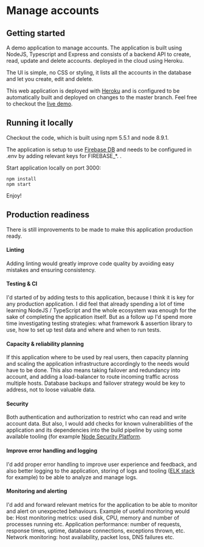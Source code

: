 Manage accounts
===============

Getting started
--------------
A demo application to manage accounts.
The application is built using NodeJS, Typescript and Express and consists of a backend API to create, read, update and delete accounts. 
deployed in the cloud using Heroku. 

The UI is simple, no CSS or styling, it lists all the accounts in the database and let you create, edit and delete.

This web application is deployed with [Heroku](https://www.heroku.com/) and is configured to be automatically built and deployed on changes to the master branch. 
Feel free to checkout the [live demo](http://accounts-application.herokuapp.com/). 


Running it locally
--------------
Checkout the code, which is built using npm 5.5.1 and node 8.9.1. 

The application is setup to use [Firebase DB](https://firebase.google.com/) and needs to be configured in .env by adding relevant keys for FIREBASE_*. . 

Start application locally on port 3000:
```
npm install
npm start
```
Enjoy!

Production readiness
-------------
There is still improvements to be made to make this application production ready. 

#### Linting
Adding linting would greatly improve code quality by avoiding easy mistakes and ensuring consistency. 

#### Testing & CI

I'd started of by adding tests to this application, because I think it is key for any production application. I did feel that already spending a lot of time learning NodeJS / TypeScript and the whole ecosystem was enough for the sake of completing the application itself. But as a follow up I'd spend more time investigating testing strategies: what framework & assertion library to use, how to set up test data and where and when to run tests. 

#### Capacity & reliability planning
If this application where to be used by real users, then capacity planning and scaling the application infrastructure accordingly to the needs would have to be done. This also means taking failover and redundancy into account, and adding a load-balancer to route incoming traffic across multiple hosts.  Database backups and failover strategy would be key to address, not to loose valuable data. 

#### Security
Both authentication and authorization to restrict who can read and write account data. But also, I would add checks for known vulnerabilities of the application and its dependencies into the build pipeline by using some available tooling (for example [Node Security Platform](https://nodesecurity.io/]). 

#### Improve error handling and logging
I'd add proper error handling to improve user experience and feedback, and also better logging to the application, storing of logs and tooling ([ELK stack](https://www.elastic.co/webinars/introduction-elk-stack) for example) to be able to analyze and manage logs. 

#### Monitoring and alerting
I'd add and forward relevant metrics for the application to be able to monitor and alert on unexpected behaviours. Example of useful monitoring would be:
Host monitoring metrics: used disk, CPU, memory and number of processes running etc.
Application performance: number of requests, response times, uptime,  database connections, exceptions thrown, etc.
Network monitoring: host availability, packet loss, DNS failures etc.

